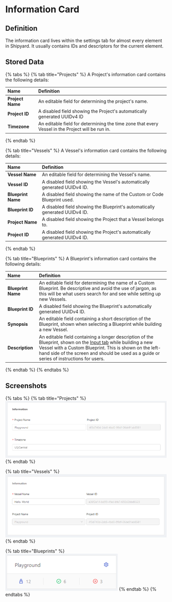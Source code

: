 # Information Card

## Definition

The information card lives within the settings tab for almost every element in Shipyard. It usually contains IDs and descriptors for the current element.

## Stored Data

{% tabs %}
{% tab title="Projects" %}
A Project's information card contains the following details:

| Name | Definition |
| :--- | :--- |
| **Project Name** | An editable field for determining the project's name. |
| **Project ID** | A disabled field showing the Project's automatically generated UUIDv4 ID |
| **Timezone** | An editable field for determining the time zone that every Vessel in the Project will be run in. |
{% endtab %}

{% tab title="Vessels" %}
A Vessel's information card contains the following details:

| Name | Definition |
| :--- | :--- |
| **Vessel Name** | An editable field for determining the Vessel's name. |
| **Vessel ID** | A disabled field showing the Vessel's automatically generated UUIDv4 ID. |
| **Blueprint Name** | A disabled field showing the name of the Custom or Code Blueprint used. |
| **Blueprint ID** | A disabled field showing the Blueprint's automatically generated  UUIDv4 ID. |
| **Project Name** | A disabled field showing the Project that a Vessel belongs to. |
| **Project ID** | A disabled field showing the Project's automatically generated UUIDv4 ID. |
{% endtab %}

{% tab title="Blueprints" %}
A Blueprint's information card contains the following details:

| Name | Definition |
| :--- | :--- |
| **Blueprint Name** | An editable field for determining the name of a Custom Blueprint. Be descriptive and avoid the use of jargon, as this will be what users search for and see while setting up new Vessels. |
| **Blueprint ID** | A disabled field showing the Blueprint's automatically generated  UUIDv4 ID. |
| **Synopsis** | An editable field containing a short description of the Blueprint, shown when selecting a Blueprint while building a new Vessel. |
| **Description** | An editable field containing a longer description of the Blueprint, shown on the [Input tab](form-input.md) while building a new Vessel with a Custom Blueprint. This is shown on the left-hand side of the screen and should be used as a guide or series of instructions for users. |
{% endtab %}
{% endtabs %}

## Screenshots

{% tabs %}
{% tab title="Projects" %}
![](../../.gitbook/assets/image%20%2844%29.png)
{% endtab %}

{% tab title="Vessels" %}
![](../../.gitbook/assets/image%20%2859%29.png)
{% endtab %}

{% tab title="Blueprints" %}
![](../../.gitbook/assets/image%20%288%29.png)
{% endtab %}
{% endtabs %}



